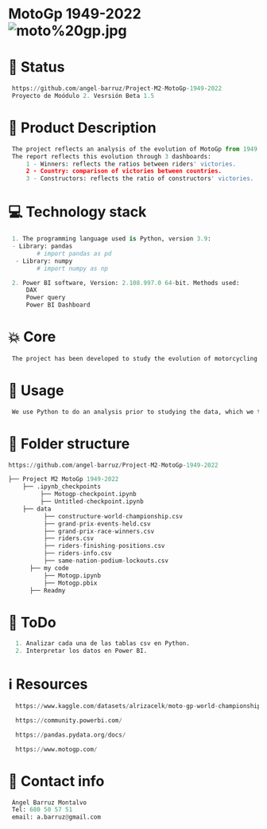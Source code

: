 # MotoGp 1949-2022![moto%20gp.jpg](attachment:moto%20gp.jpg)

# 👶 Status


```python
 https://github.com/angel-barruz/Project-M2-MotoGp-1949-2022
 Proyecto de Moódulo 2. Vesrsión Beta 1.5 
```

# 🏃 Product Description


```python
 The project reflects an analysis of the evolution of MotoGp from 1949 to 2022.
 The report reflects this evolution through 3 dashboards:
     1 - Winners: reflects the ratios between riders' victories.
     2 - Country: comparison of victories between countries.
     3 - Constructors: reflects the ratio of constructors' victories.
```

# 💻 Technology stack


```python
 1. The programming language used is Python, version 3.9:
 - Library: pandas 
        # import pandas as pd  
  - Library: numpy
        # import numpy as np

 2. Power BI software, Version: 2.108.997.0 64-bit. Methods used:
     DAX
     Power query
     Power BI Dashboard
```

# 💥 Core 


```python
 The project has been developed to study the evolution of motorcycling victories from the perspective of riders, countries and constructors, in the period between 1945 and 2022.
```

# 🙈 Usage



```python
 We use Python to do an analysis prior to studying the data, which we then carry out with Power BI.
```

# 📁 Folder structure


```python
https://github.com/angel-barruz/Project-M2-MotoGp-1949-2022
```


```python
├── Project M2 MotoGp 1949-2022
    ├── .ipynb_checkpoints
         ├── Motogp-checkpoint.ipynb
         ├── Untitled-checkpoint.ipynb
    ├── data
          ├── constructure-world-championship.csv
          ├── grand-prix-events-held.csv
          ├── grand-prix-race-winners.csv
          ├── riders.csv
          ├── riders-finishing-positions.csv
          ├── riders-info.csv
          ├── same-nation-podium-lockouts.csv
      ├── my code
          ├── Motogp.ipynb
          ├── Motogp.pbix
      ├── Readmy
```

# 💩 ToDo


```python
  1. Analizar cada una de las tablas csv en Python.
  2. Interpretar los datos en Power BI.
```

# ℹ️ Resources


```python
  https://www.kaggle.com/datasets/alrizacelk/moto-gp-world-championship19492022

  https://community.powerbi.com/

  https://pandas.pydata.org/docs/

  https://www.motogp.com/
```

# 💌 Contact info



```python
 Ángel Barruz Montalvo
 Tel: 680 50 57 51
 email: a.barruz@gmail.com
```


```python

```

